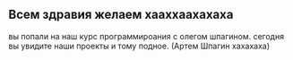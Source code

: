 ## Всем здравия желаем хааххаахахаха

вы попали на наш курс программироания с олегом шпагином. сегодня вы увидите наши проекты и тому подное. (Артем Шпагин хахахаха)

<!--

**Here are some ideas to get you started:**

🙋‍♀️ A short introduction - what is your organization all about?
🌈 Contribution guidelines - how can the community get involved?
👩‍💻 Useful resources - where can the community find your docs? Is there anything else the community should know?
🍿 Fun facts - what does your team eat for breakfast?
🧙 Remember, you can do mighty things with the power of [Markdown](https://docs.github.com/github/writing-on-github/getting-started-with-writing-and-formatting-on-github/basic-writing-and-formatting-syntax)
-->
